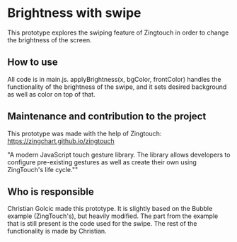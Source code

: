 # Brightness with swipe
This prototype explores the swiping feature of Zingtouch in order to change the brightness of the screen.

## How to use
All code is in main.js. applyBrightness(x, bgColor, frontColor) handles the functionality of the brightness of the swipe, and
it sets desired background as well as color on top of that.

## Maintenance and contribution to the project
This prototype was made with the help of Zingtouch:
https://zingchart.github.io/zingtouch

"A modern JavaScript touch gesture library. The library allows developers to configure pre-existing gestures as well as create their own using ZingTouch's life cycle.""

## Who is responsible
Christian Golcic made this prototype. It is slightly based on the Bubble example (ZingTouch's), but heavily modified. The part from the example that is still present is the code used for the swipe. The rest of the functionality is made by Christian.
